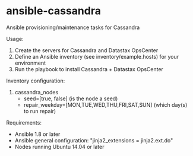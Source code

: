 # ansible-cassandra
Ansible provisioning/maintenance tasks for Cassandra

Usage:

1. Create the servers for Cassandra and Datastax OpsCenter
2. Define an Ansible inventory (see inventory/example.hosts) for your environment
3. Run the playbook to install Cassandra + Datastax OpsCenter

Inventory configuration:

1. cassandra_nodes
   * seed=[true, false] (is the node a seed)
   * repair_weekday=[MON,TUE,WED,THU,FRI,SAT,SUN] (which day(s) to run repair)

Requirements:
- Ansible 1.8 or later
- Ansible general configuration: "jinja2_extensions = jinja2.ext.do"
- Nodes running Ubuntu 14.04 or later
